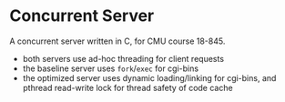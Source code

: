# Concurrent Server

A concurrent server written in C, for CMU course 18-845.

- both servers use ad-hoc threading for client requests
- the baseline server uses `fork`/`exec` for cgi-bins
- the optimized server uses dynamic loading/linking for cgi-bins, and pthread read-write lock for thread safety of code cache
